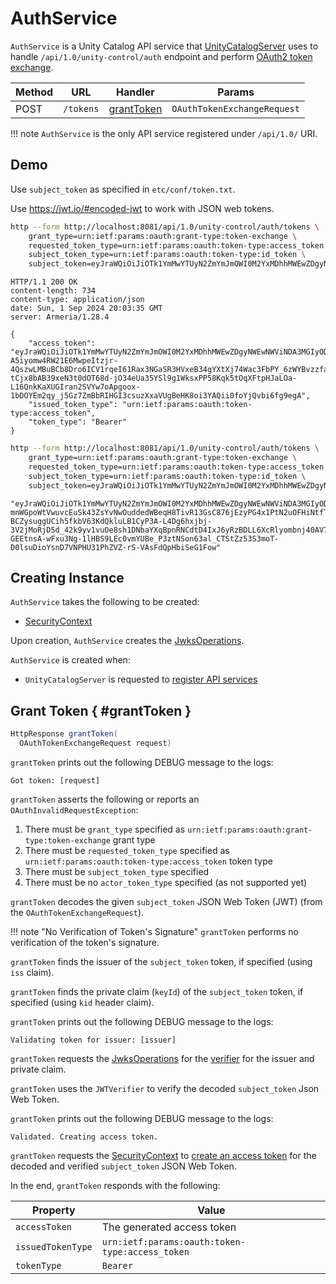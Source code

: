 # AuthService

`AuthService` is a Unity Catalog API service that [UnityCatalogServer](UnityCatalogServer.md) uses to handle `/api/1.0/unity-control/auth` endpoint and perform [OAuth2 token exchange](#grantToken).

Method | URL | Handler | Params
-|-|-|-
 POST | `/tokens` | [grantToken](#grantToken) | `OAuthTokenExchangeRequest`

!!! note
    `AuthService` is the only API service registered under `/api/1.0/` URI.

## Demo

Use `subject_token` as specified in `etc/conf/token.txt`.

Use https://jwt.io/#encoded-jwt to work with JSON web tokens.

```bash
http --form http://localhost:8081/api/1.0/unity-control/auth/tokens \
    grant_type=urn:ietf:params:oauth:grant-type:token-exchange \
    requested_token_type=urn:ietf:params:oauth:token-type:access_token \
    subject_token_type=urn:ietf:params:oauth:token-type:id_token \
    subject_token=eyJraWQiOiJiOTk1YmMwYTUyN2ZmYmJmOWI0M2YxMDhhMWEwZDgyNWEwNWViNDA3MGIyODMxYTg4ZGZhZjM0ZDJlODc5NzMzIiwiYWxnIjoiUlM1MTIiLCJ0eXAiOiJKV1QifQ.eyJzdWIiOiJhZG1pbiIsImlzcyI6ImludGVybmFsIiwiaWF0IjoxNzI1MTkxNzYzLCJqdGkiOiJmYThlNThiNS1lMzAyLTRlMmEtYWI4Zi0wZWNlNDI2MzA3OTMiLCJ0eXBlIjoiU0VSVklDRSJ9.RZAtSOe1YwXRzCKwgzmGxO6PQ28Ms7nBrKlbYGFKOXnZFlFsHu156ABjciINDhVZANg9oXQYsKBk9316tUs5hS5e4mKRHdBy-YXcN26nZIqrfhtNf6JAi8xCS4D6bgaOl1n_Nis1oDerl6IkqWSfz6Uj0-Z_zyGxt_Svkw199ClAvAG9rGkgVYV35-N8y4TTYy6IebA5r3S6LY6_NIVNg9vSjQd5oUQeDJ16-k4xcAlFZPYseNWtTKUdub427JGL0Z14q_dgX6gyAT6ibwOzfay3_97Dddi-bMm9kNH4Ahvvx167KRkPjTuazUaUc2sxlpVvLVGyCSYr3uUDjpVbSQ
```

```text
HTTP/1.1 200 OK
content-length: 734
content-type: application/json
date: Sun, 1 Sep 2024 20:03:35 GMT
server: Armeria/1.28.4

{
    "access_token": "eyJraWQiOiJiOTk1YmMwYTUyN2ZmYmJmOWI0M2YxMDhhMWEwZDgyNWEwNWViNDA3MGIyODMxYTg4ZGZhZjM0ZDJlODc5NzMzIiwiYWxnIjoiUlM1MTIiLCJ0eXAiOiJKV1QifQ.eyJzdWIiOiJhZG1pbiIsImlzcyI6ImludGVybmFsIiwiaWF0IjoxNzI1MjIxMDE1LCJqdGkiOiJlNzJlODFhYi0xNDhkLTQ1ZjMtOTc2OS01Mjk5ODFhZjZlYTQiLCJ0eXBlIjoiQUNDRVNTIn0.Sn_BUz7I19W8eP2-A5iyomw4RW21E6MwpeItzjr-4QszwLMBuBCb8Dro6ICV1rqeI61Rax3NGaSR3HVxeB34gYXtXj74Wac3FbPY_6zWYBvzzfaLthafYI9qIMaUJmrJ98uRB1CV6be2PwfU34I9JPr2DxkmAhgMdofyi_JuasOmsTrtk7g12A0-tCjx8bAB39xeN3t0dOT68d-jO34eUa35YSl9g1WksxPP58Kqk5tOqXFtpHJaLOa-L16QnkKaXUGIran2SVYw7oApgoox-1bDOYEm2qy_j5Gz7ZmBbRIHGI3csuzXxaVUgBeHK8oi3YAQii0foYjQvbi6fg9egA",
    "issued_token_type": "urn:ietf:params:oauth:token-type:access_token",
    "token_type": "Bearer"
}
```

```bash
http --form http://localhost:8081/api/1.0/unity-control/auth/tokens \
    grant_type=urn:ietf:params:oauth:grant-type:token-exchange \
    requested_token_type=urn:ietf:params:oauth:token-type:access_token \
    subject_token_type=urn:ietf:params:oauth:token-type:id_token \
    subject_token=eyJraWQiOiJiOTk1YmMwYTUyN2ZmYmJmOWI0M2YxMDhhMWEwZDgyNWEwNWViNDA3MGIyODMxYTg4ZGZhZjM0ZDJlODc5NzMzIiwiYWxnIjoiUlM1MTIiLCJ0eXAiOiJKV1QifQ.eyJzdWIiOiJhZG1pbiIsImlzcyI6ImludGVybmFsIiwiaWF0IjoxNzI1MTkxNzYzLCJqdGkiOiJmYThlNThiNS1lMzAyLTRlMmEtYWI4Zi0wZWNlNDI2MzA3OTMiLCJ0eXBlIjoiU0VSVklDRSJ9.RZAtSOe1YwXRzCKwgzmGxO6PQ28Ms7nBrKlbYGFKOXnZFlFsHu156ABjciINDhVZANg9oXQYsKBk9316tUs5hS5e4mKRHdBy-YXcN26nZIqrfhtNf6JAi8xCS4D6bgaOl1n_Nis1oDerl6IkqWSfz6Uj0-Z_zyGxt_Svkw199ClAvAG9rGkgVYV35-N8y4TTYy6IebA5r3S6LY6_NIVNg9vSjQd5oUQeDJ16-k4xcAlFZPYseNWtTKUdub427JGL0Z14q_dgX6gyAT6ibwOzfay3_97Dddi-bMm9kNH4Ahvvx167KRkPjTuazUaUc2sxlpVvLVGyCSYr3uUDjpVbSQ | jq .access_token
```

```text
"eyJraWQiOiJiOTk1YmMwYTUyN2ZmYmJmOWI0M2YxMDhhMWEwZDgyNWEwNWViNDA3MGIyODMxYTg4ZGZhZjM0ZDJlODc5NzMzIiwiYWxnIjoiUlM1MTIiLCJ0eXAiOiJKV1QifQ.eyJzdWIiOiJhZG1pbiIsImlzcyI6ImludGVybmFsIiwiaWF0IjoxNzI1MjIyNjIzLCJqdGkiOiJjMGE0ZTRiNC1mMGJjLTQ4ZDAtOTA3Ny01MzgyNWEzMWJjYzQiLCJ0eXBlIjoiQUNDRVNTIn0.fPyFNB3wcQ6tAoR-mnWGpoWtVwuvcEuSk43ZsYvNwOuddedWBeqH8TivR13GsC876jEzyPG4x1PtN2uOFHiNtfTXTZbEHUTlYoWlMU-BCZysuggUCih5fkbV63KdQkluLB1CyP3A-L4Dg6hxjbj-3V2jMoRjD5d_42k9yv1vuOe8sh1DNbaYXqBpnRNCdtD4IxJ6yRzBDLL6XcRlyombnj40AV7U5pxePz7PVlpfRix-GEEtnsA-wFxu3Ng-1lHBS9LEc0vmYUBe_P3ztNSon63al_CTStZz53S3moT-D0lsuDioYsnD7VNPHU31PhZVZ-rS-VAsFdQpHbiSeG1Fow"
```

## Creating Instance

`AuthService` takes the following to be created:

* <span id="securityContext"> [SecurityContext](../server-authorization/SecurityContext.md)

Upon creation, `AuthService` creates the [JwksOperations](#jwksOperations).

`AuthService` is created when:

* `UnityCatalogServer` is requested to [register API services](UnityCatalogServer.md#addServices)

## Grant Token { #grantToken }

```java
HttpResponse grantToken(
  OAuthTokenExchangeRequest request)
```

`grantToken` prints out the following DEBUG message to the logs:

```text
Got token: [request]
```

`grantToken` asserts the following or reports an `OAuthInvalidRequestException`:

1. There must be `grant_type` specified as `urn:ietf:params:oauth:grant-type:token-exchange` grant type
1. There must be `requested_token_type` specified as `urn:ietf:params:oauth:token-type:access_token` token type
1. There must be `subject_token_type` specified
1. There must be no `actor_token_type` specified (as not supported yet)

`grantToken` decodes the given `subject_token` JSON Web Token (JWT) (from the `OAuthTokenExchangeRequest`).

!!! note "No Verification of Token's Signature"
    `grantToken` performs no verification of the token's signature.

`grantToken` finds the issuer of the `subject_token` token, if specified (using `iss` claim).

`grantToken` finds the private claim (`keyId`) of the `subject_token` token, if specified (using `kid` header claim).

`grantToken` prints out the following DEBUG message to the logs:

```text
Validating token for issuer: [issuer]
```

`grantToken` requests the [JwksOperations](#jwksOperations) for the [verifier](../server-authorization/JwksOperations.md#verifierForIssuerAndKey) for the issuer and private claim.

`grantToken` uses the `JWTVerifier` to verify the decoded `subject_token` Json Web Token.

`grantToken` prints out the following DEBUG message to the logs:

```text
Validated. Creating access token.
```

`grantToken` requests the [SecurityContext](#securityContext) to [create an access token](../server-authorization/SecurityContext.md#createAccessToken) for the decoded and verified `subject_token` JSON Web Token.

In the end, `grantToken` responds with the following:

Property | Value
-|-
 `accessToken` | The generated access token
 `issuedTokenType` | `urn:ietf:params:oauth:token-type:access_token`
 `tokenType` | `Bearer`
